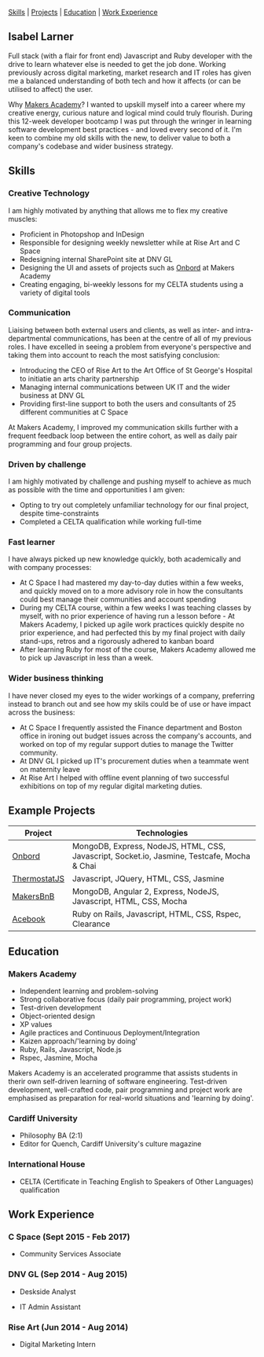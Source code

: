 [Skills](#skills) | [Projects](#projects) | [Education](#education) | [Work Experience](#work-experience)

## Isabel Larner

Full stack (with a flair for front end) Javascript and Ruby developer with the drive to learn whatever else is needed to get the job done. Working previously across digital marketing, market research and IT roles has given me a balanced understanding of both tech and how it affects (or can be utilised to affect) the user.

Why [Makers Academy](http://www.makersacademy.com/)? I wanted to upskill myself into a career where my creative energy, curious nature and logical mind could truly flourish. During this 12-week developer bootcamp I was put through the wringer in learning software development best practices - and loved every second of it. I'm keen to combine my old skills with the new, to deliver value to both a company's codebase and wider business strategy.

## Skills

### Creative Technology
I am highly motivated by anything that allows me to flex my creative muscles:

  - Proficient in Photopshop and InDesign
  - Responsible for designing weekly newsletter while at Rise Art and C Space
  - Redesigning internal SharePoint site at DNV GL
  - Designing the UI and assets of projects such as [Onbord](https://github.com/ilarne/team-whiteboard) at Makers Academy
  - Creating engaging, bi-weekly lessons for my CELTA students using a variety of digital tools

### Communication
Liaising between both external users and clients, as well as inter- and intra-departmental communications, has been at the centre of all of my previous roles. I have excelled in seeing a problem from everyone's perspective and taking them into account to reach the most satisfying conclusion:

  - Introducing the CEO of Rise Art to the Art Office of St George's Hospital to initiatie an arts charity partnership
  - Managing internal communications between UK IT and the wider business at DNV GL
  - Providing first-line support to both the users and consultants of 25 different communities at C Space

At Makers Academy, I improved my communication skills further with a frequent feedback loop between the entire cohort, as well as daily pair programming and four group projects.

### Driven by challenge
I am highly motivated by challenge and pushing myself to achieve as much as possible with the time and opportunities I am given:

  - Opting to try out completely unfamiliar technology for our final project, despite time-constraints
  - Completed a CELTA qualification while working full-time

### Fast learner
I have always picked up new knowledge quickly, both academically and with company processes:

  - At C Space I had mastered my day-to-day duties within a few weeks, and quickly moved on to a more advisory role in how the          consultants could best manage their communities and account spending
  - During my CELTA course, within a few weeks I was teaching classes by myself, with no prior experience of having run a lesson before   - At Makers Academy, I picked up agile work practices quickly despite no prior experience, and had perfected this by my final project with daily stand-ups, retros and a rigorously adhered to kanban board
  - After learning Ruby for most of the course, Makers Academy allowed me to pick up Javascript in less than a week.

### Wider business thinking
I have never closed my eyes to the wider workings of a company, preferring instead to branch out and see how my skils could be of use or have impact across the business: 

  - At C Space I frequently assisted the Finance department and Boston office in ironing out budget issues across the company's accounts, and worked on top of my regular support duties to manage the Twitter community. 
  - At DNV GL I picked up IT's procurement duties when a teammate went on maternity leave
  - At Rise Art I helped with offline event planning of two successful exhibitions on top of my regular digital marketing duties.

## Example Projects

| Project  | Technologies |
| ------------- | ------------- |
| [Onbord](https://github.com/ilarne/team-whiteboard)  | MongoDB, Express, NodeJS, HTML, CSS, Javascript, Socket.io, Jasmine, Testcafe, Mocha & Chai  |
| [ThermostatJS](https://github.com/ilarne/thermostat-JS) | Javascript, JQuery, HTML, CSS, Jasmine |
| [MakersBnB](https://github.com/motri/Makersbnb)  | MongoDB, Angular 2, Express, NodeJS, Javascript, HTML, CSS, Mocha  |
| [Acebook](https://github.com/makersacademy/acebook-april2017) | Ruby on Rails, Javascript, HTML, CSS, Rspec, Clearance |

## Education

### Makers Academy

- Independent learning and problem-solving
- Strong collaborative focus (daily pair programming, project work)
- Test-driven development
- Object-oriented design
- XP values
- Agile practices and Continuous Deployment/Integration
- Kaizen approach/'learning by doing'
- Ruby, Rails, Javascript, Node.js
- Rspec, Jasmine, Mocha

Makers Academy is an accelerated programme that assists students in therir own self-driven learning of software engineering. Test-driven development, well-crafted code, pair programming and project work are emphasised as preparation for real-world situations and 'learning by doing'.

### Cardiff University

- Philosophy BA (2:1)
- Editor for Quench, Cardiff University's culture magazine

### International House

- CELTA (Certificate in Teaching English to Speakers of Other Languages) qualification 

## Work Experience

### C Space (Sept 2015 - Feb 2017)   

- Community Services Associate

### DNV GL (Sep 2014 - Aug 2015)  

- Deskside Analyst

- IT Admin Assistant

### Rise Art (Jun 2014 - Aug 2014)

- Digital Marketing Intern

